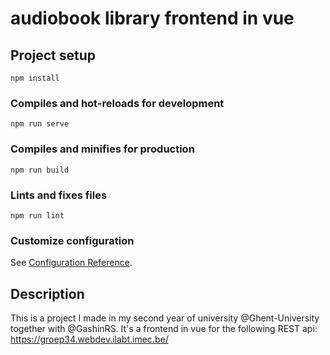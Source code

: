 # audiobook library frontend in vue

## Project setup
```
npm install
```

### Compiles and hot-reloads for development
```
npm run serve
```

### Compiles and minifies for production
```
npm run build
```

### Lints and fixes files
```
npm run lint
```

### Customize configuration
See [Configuration Reference](https://cli.vuejs.org/config/).

## Description
This is a project I made in my second year of university @Ghent-University together with @GashinRS.
It's a frontend in vue for the following REST api: https://groep34.webdev.ilabt.imec.be/
